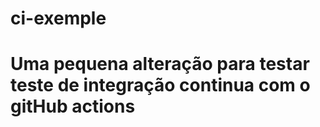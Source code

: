 # ci-exemple
#  Uma pequena alteração para testar teste de integração continua com o gitHub actions
